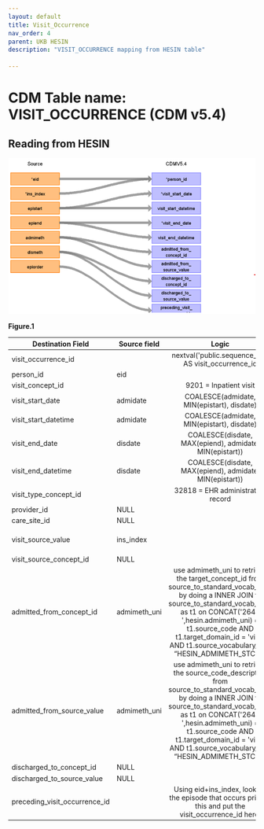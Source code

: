 ```yaml
---
layout: default
title: Visit_Occurrence
nav_order: 4
parent: UKB HESIN
description: "VISIT_OCCURRENCE mapping from HESIN table"

---
```


# CDM Table name: VISIT_OCCURRENCE (CDM v5.4)

## Reading from HESIN


![](images/image6.png)

**Figure.1**

| Destination Field | Source field | Logic | Comment field |
| --- | --- | :---: | --- |
| visit_occurrence_id |  |  nextval('public.sequence_vo') AS visit_occurrence_id | Autogenerate | 
| person_id | eid |  |  |
| visit_concept_id |  | 9201 = Inpatient visit |  |
| visit_start_date | admidate | COALESCE(admidate, MIN(epistart), disdate)|    |
| visit_start_datetime | admidate | COALESCE(admidate, MIN(epistart), disdate)|  |
| visit_end_date | disdate| COALESCE(disdate, MAX(epiend), admidate, MIN(epistart))|  |
| visit_end_datetime | disdate | COALESCE(disdate, MAX(epiend), admidate, MIN(epistart)) | |
| visit_type_concept_id |  | 32818 = EHR administration record |  |
| provider_id |NULL | |  |
| care_site_id | NULL| |  |
| visit_source_value | ins_index |  | This will allow us to retrieve Visit_occurrence_id. |
| visit_source_concept_id |NULL  |  |  |
| admitted_from_concept_id | admimeth_uni | use admimeth_uni to retrieve the target_concept_id from source_to_standard_vocab_map by doing a INNER JOIN to source_to_standard_vocab_map as t1 on CONCAT('264-',hesin.admimeth_uni) = t1.source_code AND t1.target_domain_id = 'visit' AND t1.source_vocabulary_id = “HESIN_ADMIMETH_STCM”. |  |
| admitted_from_source_value | admimeth_uni | use admimeth_uni to retrieve the source_code_description from source_to_standard_vocab_map by doing a INNER JOIN to source_to_standard_vocab_map as t1 on CONCAT('264-',hesin.admimeth_uni) = t1.source_code AND t1.target_domain_id = 'visit' AND t1.source_vocabulary_id = “HESIN_ADMIMETH_STCM”.|  |
| discharged_to_concept_id | NULL | |  |
| discharged_to_source_value | NULL | |  |
| preceding_visit_occurrence_id |  | Using eid+ins_index, look up the episode that occurs prior to this and put the visit_occurrence_id here. |  |
